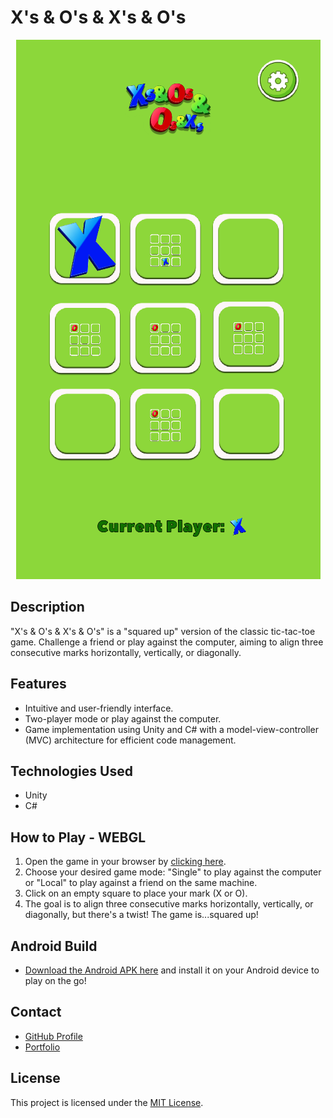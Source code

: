 # X's & O's & X's & O's

<p align="center">
  <img src="screenshot.png" alt="X's & O's & X's & O's Game Screenshot">
</p>

## Description

"X's & O's & X's & O's" is a "squared up" version of the classic tic-tac-toe game. Challenge a friend or play against the computer, aiming to align three consecutive marks horizontally, vertically, or diagonally.

## Features

- Intuitive and user-friendly interface.
- Two-player mode or play against the computer.
- Game implementation using Unity and C# with a model-view-controller (MVC) architecture for efficient code management.

## Technologies Used

- Unity
- C#

## How to Play - WEBGL

1. Open the game in your browser by [clicking here](https://BonaAndrea.github.io/gamefiles/xsos/xsos.html).
2. Choose your desired game mode: "Single" to play against the computer or "Local" to play against a friend on the same machine.
4. Click on an empty square to place your mark (X or O).
5. The goal is to align three consecutive marks horizontally, vertically, or diagonally, but there's a twist! The game is...squared up!

## Android Build

- [Download the Android APK here](https://BonaAndrea.github.io/gamefiles/xsos/Others/XsOsXsOs_1.0.apk) and install it on your Android device to play on the go!

## Contact

- [GitHub Profile](https://github.com/BonaAndrea)
- [Portfolio](https://BonaAndrea.github.io)

## License

This project is licensed under the [MIT License](LICENSE).
